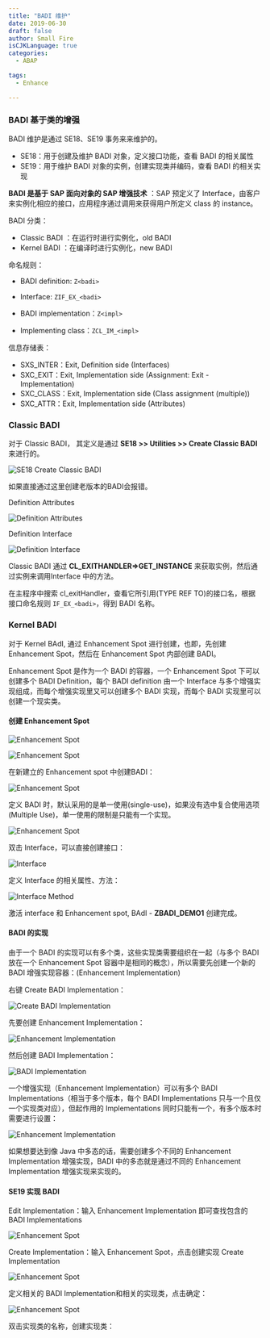 ```yaml
---
title: "BADI 维护"
date: 2019-06-30
draft: false
author: Small Fire
isCJKLanguage: true
categories: 
  - ABAP

tags: 
  - Enhance

---
```


### BADI 基于类的增强

BADI 维护是通过 SE18、SE19 事务来来维护的。

- SE18：用于创建及维护 BADI 对象，定义接口功能，查看 BADI 的相关属性
- SE19：用于维护 BADI 对象的实例，创建实现类并编码，查看 BADI 的相关实现

**BADI 是基于 SAP 面向对象的 SAP 增强技术** ：SAP 预定义了 Interface，由客户来实例化相应的接口，应用程序通过调用来获得用户所定义 class 的 instance。

BADI 分类：

- Classic BADI ：在运行时进行实例化，old BADI
- Kernel BADI ：在编译时进行实例化，new BADI

命名规则：

- BADI definition: `Z<badi>`

- Interface: `ZIF_EX_<badi>`

- BADI implementation：`Z<impl>`

- Implementing class：`ZCL_IM_<impl>`

信息存储表：

- SXS_INTER：Exit, Definition side (Interfaces)
- SXC_EXIT：Exit, Implementation side (Assignment: Exit - Implementation)
- SXC_CLASS：Exit, Implementation side (Class assignment (multiple))
- SXC_ATTR：Exit, Implementation side (Attributes)

### Classic BADI

对于 Classic BADI， 其定义是通过 **SE18 >> Utilities >> Create Classic BADI** 来进行的。

![SE18 Create Classic BADI](/images/ABAP/BADI_01.png)

如果直接通过这里创建老版本的BADI会报错。

Definition Attributes

![Definition Attributes](/images/ABAP/BADI_02.png)

Definition Interface

![Definition Interface](/images/ABAP/BADI_03.png)

Classic BADI 通过 **CL_EXITHANDLER=>GET_INSTANCE** 来获取实例，然后通过实例来调用Interface 中的方法。

在主程序中搜索 cl_exitHandler，查看它所引用(TYPE REF TO)的接口名，根据接口命名规则 `IF_EX_<badi>`，得到 BADI 名称。

### Kernel BADI

对于 Kernel BAdI, 通过 Enhancement Spot 进行创建，也即，先创建 Enhancement Spot，然后在 Enhancement Spot 内部创建 BADI。

Enhancement Spot 是作为一个 BADI 的容器，一个 Enhancement Spot 下可以创建多个 BADI  Definition，每个 BADI  definition 由一个 Interface 与多个增强实现组成，而每个增强实现里又可以创建多个 BADI 实现，而每个 BADI 实现里可以创建一个现实类。

#### 创建 Enhancement Spot

![Enhancement Spot](/images/ABAP/BADI_11.png)

![Enhancement Spot](/images/ABAP/BADI_12.png)

在新建立的 Enhancement spot 中创建BADI：

![Enhancement Spot](/images/ABAP/BADI_13.png)

定义 BADI 时，默认采用的是单一使用(single-use)，如果没有选中复合使用选项(Multiple Use)，单一使用的限制是只能有一个实现。

![Enhancement Spot](/images/ABAP/BADI_14.png)

双击 Interface，可以直接创建接口：

![Interface](/images/ABAP/BADI_15.png)

定义 Interface 的相关属性、方法：

![Interface Method](/images/ABAP/BADI_16.png)

 激活 interface 和 Enhancement spot, BAdI - **ZBADI_DEMO1** 创建完成。

#### BADI 的实现

由于一个 BADI 的实现可以有多个类，这些实现类需要组织在一起（与多个 BADI 放在一个 Enhancement Spot 容器中是相同的概念），所以需要先创建一个新的 BADI 增强实现容器：(Enhancement Implementation)

右键 Create BADI Implementation：

![Create BADI Implementation](/images/ABAP/BADI_17.png)

先要创建 Enhancement Implementation：

![Enhancement Implementation](/images/ABAP/BADI_18.png)

然后创建 BADI Implementation：

![BADI Implementation](/images/ABAP/BADI_19.png)

一个增强实现（Enhancement Implementation）可以有多个 BADI Implementations（相当于多个版本，每个 BADI Implementations 只与一个且仅一个实现类对应），但起作用的 Implementations 同时只能有一个，有多个版本时需要进行设置：

![Enhancement Implementation](/images/ABAP/BADI_21.png)

如果想要达到像 Java 中多态的话，需要创建多个不同的 Enhancement Implementation 增强实现，BADI 中的多态就是通过不同的 Enhancement Implementation 增强实现来实现的。



#### SE19 实现 BADI

Edit Implementation：输入 Enhancement Implementation 即可查找包含的 BADI Implementations

![Enhancement Spot](/images/ABAP/BADI_20.png)

Create Implementation：输入 Enhancement Spot，点击创建实现 Create Implementation

![Enhancement Spot](/images/ABAP/BADI_22.png)

定义相关的 BADI Implementation和相关的实现类，点击确定：

![Enhancement Spot](/images/ABAP/BADI_23.png)

双击实现类的名称，创建实现类：